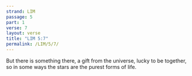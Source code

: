 ```yaml
---
strand: LIM
passage: 5
part: 1
verse: 7
layout: verse
title: "LIM 5:7"
permalink: /LIM/5/7/
---
```

But there is something there, a gift from the universe, lucky to be together, so in some ways the stars are the purest forms of life.

